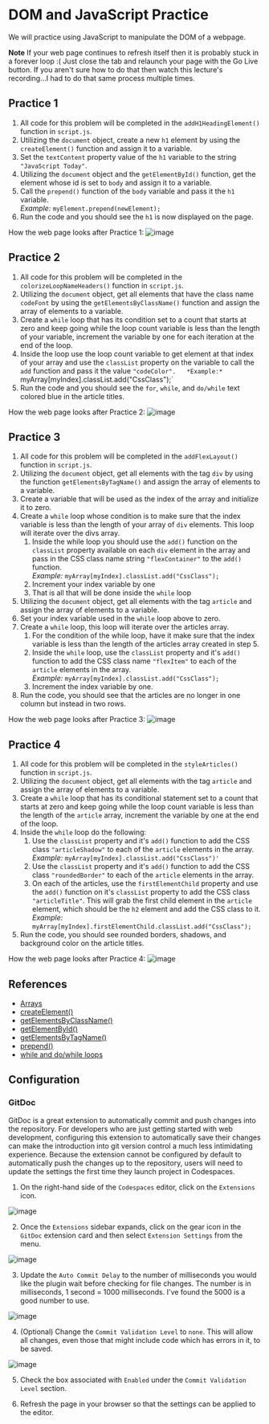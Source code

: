 # DOM and JavaScript Practice
We will practice using JavaScript to manipulate the DOM of a webpage.

**Note** If your web page continues to refresh itself then it is probably stuck in a forever loop :(  Just close the tab and relaunch your page with the Go Live button.  If you aren't sure how to do that then watch this lecture's recording...I had to do that same process multiple times.

## Practice 1
1. All code for this problem will be completed in the `addH1HeadingElement()` function in `script.js`.
2. Utilizing the `document` object, create a new `h1` element by using the `createElement()` function and assign it to a variable.
3. Set the `textContent` property value of the `h1` variable to the string `"JavaScript Today"`.
4. Utilizing the `document` object and the `getElementById()` function, get the element whose id is set to `body` and assign it to a variable.
5. Call the `prepend()` function of the `body` variable and pass it the `h1` variable.  
  *Example:* `myElement.prepend(newElement);`
6. Run the code and you should see the `h1` is now displayed on the page.

How the web page looks after Practice 1:
![image](.assets/image_2.png)

## Practice 2
1. All code for this problem will be completed in the `colorizeLoopNameHeaders()` function in `script.js`.
2. Utilizing the `document` object, get all elements that have the class name `codeFont` by using the `getElementsByClassName()` function and assign the array of elements to a variable.
3. Create a `while` loop that has its condition set to a count that starts at zero and keep going while the loop count variable is less than the length of your variable, increment the variable by one for each iteration at the end of the loop.
4. Inside the loop use the loop count variable to get element at that index of your array and use the `classList` property on the variable to call the `add` function and pass it the value `"codeColor".  
  *Example:* `myArray[myIndex].classList.add("CssClass");`
5. Run the code and you should see the `for`, `while`, and `do/while` text colored blue in the article titles.

How the web page looks after Practice 2:
![image](.assets/image_3.png)

## Practice 3
1. All code for this problem will be completed in the `addFlexLayout()` function in `script.js`.
2. Utilizing the `document` object, get all elements with the tag `div` by using the function `getElementsByTagName()` and assign the array of elements to a variable.
3. Create a variable that will be used as the index of the array and initialize it to zero.
4. Create a `while` loop whose condition is to make sure that the index variable is less than the length of your array of `div` elements.  This loop will iterate over the divs array.
   1. Inside the while loop you should use the `add()` function on the `classList` property available on each `div` element in the array and pass in the CSS class name string `"flexContainer"` to the `add()` function.  
    *Example:* `myArray[myIndex].classList.add("CssClass");`
   2. Increment your index variable by one
   3. That is all that will be done inside the `while` loop
5. Utilizing the `document` object, get all elements with the tag `article` and assign the array of elements to a variable.
6. Set your index variable used in the `while` loop above to zero.
7. Create a `while` loop, this loop will iterate over the articles array.
   1. For the condition of the while loop, have it make sure that the index variable is less than the length of the articles array created in step 5.
   2. Inside the `while` loop, use the `classList` property and it's `add()` function to add the CSS class name `"flexItem"` to each of the `article` elements in the array.  
    *Example:* `myArray[myIndex].classList.add("CssClass");`
   3. Increment the index variable by one.
8. Run the code, you should see that the articles are no longer in one column but instead in two rows.

How the web page looks after Practice 3:
![image](.assets/image_4.png)

## Practice 4
1. All code for this problem will be completed in the `styleArticles()` function in `script.js`.
2. Utilizing the `document` object, get all elements with the tag `article` and assign the array of elements to a variable.
3. Create a `while` loop that has its conditional statement set to a count that starts at zero and keep going while the loop count variable is less than the length of the `article` array, increment the variable by one at the end of the loop.
4. Inside the `while` loop do the following:
   1. Use the `classList` property and it's `add()` function to add the CSS class `"articleShadow"` to each of the `article` elements in the array. 
    *Example:* `myArray[myIndex].classList.add("CssClass")'`
   2. Use the `classList` property and it's `add()` function to add the CSS class `"roundedBorder"` to each of the `article` elements in the array.
   3. On each of the articles, use the `firstElementChild` property and use the `add()` function on it's `classList` property to add the CSS class `"articleTitle"`.  This will grab the first child element in the `article` element, which should be the `h2` element and add the CSS class to it.
    *Example:*  `myArray[myIndex].firstElementChild.classList.add("CssClass");`
5. Run the code, you should see rounded borders, shadows, and background color on the article titles.
   
How the web page looks after Practice 4:
![image](.assets/image_5.png)

## References
* [Arrays](https://www.w3schools.com/js/js_arrays.asp)
* [createElement()](https://developer.mozilla.org/en-US/docs/Web/API/Document/createElement)
* [getElementsByClassName()](https://www.w3schools.com/jsref/met_document_getelementsbyclassname.asp)
* [getElementById()](https://developer.mozilla.org/en-US/docs/Web/API/Document/getElementById)
* [getElementsByTagName()](https://www.w3schools.com/jsref/met_document_getelementsbytagname.asp)
* [prepend()](https://developer.mozilla.org/en-US/docs/Web/API/Element/prepend)
* [while and do/while loops](https://www.w3schools.com/js/js_loop_while.asp)

## Configuration

### GitDoc

GitDoc is a great extension to automatically commit and push changes into the repository. For developers who are just getting started with web development, configuring this extension to automatically save their changes can make the introduction into git version control a much less intimidating experience. Because the extension cannot be configured by default to automatically push the changes up to the repository, users will need to update the settings the first time they launch project in Codespaces.

1. On the right-hand side of the `Codespaces` editor, click on the `Extensions` icon.

![image](.assets/extensionIcon.jpg) 

2. Once the `Extensions` sidebar expands, click on the gear icon in the `GitDoc` extension card and then select `Extension Settings` from the menu.

![image](.assets/extensionSettingClick.jpg)

3. Update the `Auto Commit Delay` to the number of milliseconds you would like the plugin wait before checking for file changes. The number is in milliseconds, 1 second = 1000 milliseconds. I've found the 5000 is a good number to use.

![image](.assets/autoCommitDelay.jpg) 

4. (Optional) Change the `Commit Validation Level` to `none`. This will allow all changes, even those that might include code which has errors in it, to be saved.

![image](.assets/commitValidation.jpg) 

5. Check the box associated with `Enabled` under the `Commit Validation Level` section.

6. Refresh the page in your browser so that the settings can be applied to the editor.

